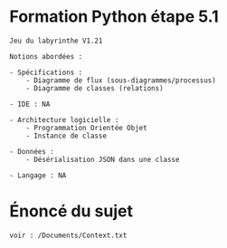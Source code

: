 # Formation Python étape 5.1

    Jeu du labyrinthe V1.21

    Notions abordées :

    - Spécifications : 
        - Diagramme de flux (sous-diagrammes/processus)
        - Diagramme de classes (relations)

    - IDE : NA

    - Architecture logicielle :
        - Programmation Orientée Objet
        - Instance de classe

    - Données : 
        - Désérialisation JSON dans une classe

    - Langage : NA

# Énoncé du sujet

    voir : /Documents/Context.txt
